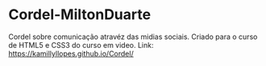 # Cordel-MiltonDuarte
 Cordel sobre comunicação atravéz das midias sociais.
 Criado para o curso de HTML5 e CSS3 do curso em video.
Link: https://kamillyllopes.github.io/Cordel/
